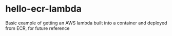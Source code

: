 # hello-ecr-lambda
Basic example of getting an AWS lambda built into a container and deployed from ECR, for future reference
